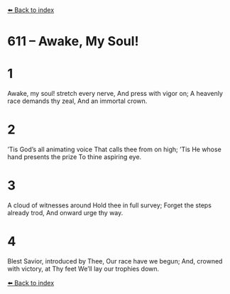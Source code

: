 [⬅️ Back to index](../README.md)

# 611 – Awake, My Soul!


# 1
Awake, my soul! stretch every nerve,
And press with vigor on;
A heavenly race demands thy zeal,
And an immortal crown.

# 2
’Tis God’s all animating voice
That calls thee from on high;
’Tis He whose hand presents the prize
To thine aspiring eye.

# 3
A cloud of witnesses around
Hold thee in full survey;
Forget the steps already trod,
And onward urge thy way.

# 4
Blest Savior, introduced by Thee,
Our race have we begun;
And, crowned with victory, at Thy feet
We’ll lay our trophies down.

[⬅️ Back to index](../README.md)
